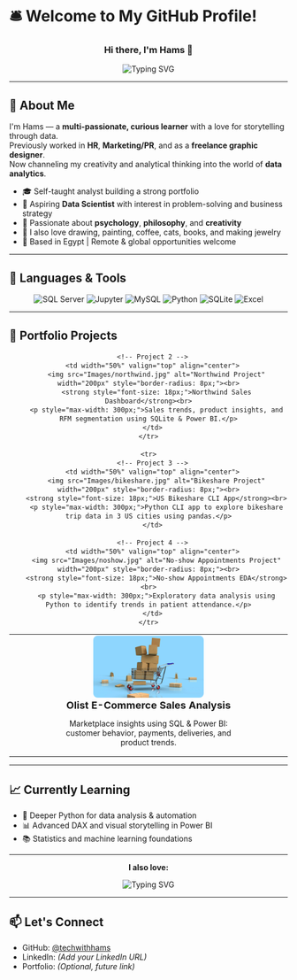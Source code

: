 # 🛎️ Welcome to My GitHub Profile!

<h3 align="center">Hi there, I'm Hams 👋</h3>

<p align="center">
  <img 
    src="https://readme-typing-svg.demolab.com?font=Fira+Code&weight=700&size=28&pause=1&color=00FFD0&center=true&vCenter=true&repeat=true&width=700&lines=Data+Analyst+%F0%9F%93%8A;SQL+Enthusiast+%F0%9F%A7%AE;Python+Learner+%F0%9F%90%8D;Dashboard+Designer+%F0%9F%93%88;Excel+Specialist+%F0%9F%93%8A" 
    alt="Typing SVG"
  />
</p>


---

## 🧭 About Me

I'm Hams — a **multi-passionate, curious learner** with a love for storytelling through data.  
Previously worked in **HR**, **Marketing/PR**, and as a **freelance graphic designer**.  
Now channeling my creativity and analytical thinking into the world of **data analytics**.

- 🎓 Self-taught analyst building a strong portfolio
- 🎯 Aspiring **Data Scientist** with interest in problem-solving and business strategy
- 🧠 Passionate about **psychology**, **philosophy**, and **creativity**
- 🎨 I also love drawing, painting, coffee, cats, books, and making jewelry  
- 📍 Based in Egypt | Remote & global opportunities welcome

---

## 🧰 Languages & Tools

<p align="center">
  <img src="https://www.svgrepo.com/show/303229/microsoft-sql-server-logo.svg" alt="SQL Server" width="120" height="120"/>
  <img src="https://www.svgrepo.com/show/353949/jupyter.svg" alt="Jupyter" width="120" height="120"/>
  <img src="https://www.svgrepo.com/show/355133/mysql.svg" alt="MySQL" width="120" height="120"/>
  <img src="https://www.svgrepo.com/show/452091/python.svg" alt="Python" width="120" height="120"/>
  <img src="https://www.svgrepo.com/show/354381/sqlite.svg" alt="SQLite" width="120" height="120"/>
  <img src="https://www.svgrepo.com/show/303193/microsoft-excel-2013-logo.svg" alt="Excel" width="120" height="120"/>
</p>



---

## 📂 Portfolio Projects

<!-- Projects in a 2x2 grid layout -->
<div align="center">

  <table>
    <tr>
      <!-- Project 1 -->
      <td width="50%" valign="top" align="center">
        <img src="Images/olist.jpg" alt="Olist Project" width="200px" style="border-radius: 8px;"><br>
        <strong style="font-size: 18px;">Olist E-Commerce Sales Analysis</strong><br>
        <p style="max-width: 300px;">Marketplace insights using SQL & Power BI: customer behavior, payments, deliveries, and product trends.</p>
      </td>

      <!-- Project 2 -->
      <td width="50%" valign="top" align="center">
        <img src="Images/northwind.jpg" alt="Northwind Project" width="200px" style="border-radius: 8px;"><br>
        <strong style="font-size: 18px;">Northwind Sales Dashboard</strong><br>
        <p style="max-width: 300px;">Sales trends, product insights, and RFM segmentation using SQLite & Power BI.</p>
      </td>
    </tr>

    <tr>
      <!-- Project 3 -->
      <td width="50%" valign="top" align="center">
        <img src="Images/bikeshare.jpg" alt="Bikeshare Project" width="200px" style="border-radius: 8px;"><br>
        <strong style="font-size: 18px;">US Bikeshare CLI App</strong><br>
        <p style="max-width: 300px;">Python CLI app to explore bikeshare trip data in 3 US cities using pandas.</p>
      </td>

      <!-- Project 4 -->
      <td width="50%" valign="top" align="center">
        <img src="Images/noshow.jpg" alt="No-show Appointments Project" width="200px" style="border-radius: 8px;"><br>
        <strong style="font-size: 18px;">No-show Appointments EDA</strong><br>
        <p style="max-width: 300px;">Exploratory data analysis using Python to identify trends in patient attendance.</p>
      </td>
    </tr>
  </table>

</div>

  



---

## 📈 Currently Learning

- 🐍 Deeper Python for data analysis & automation  
- 📊 Advanced DAX and visual storytelling in Power BI  
- 📚 Statistics and machine learning foundations  

---

<p align="center"><strong>I also love:</strong></p>
<p align="center">
  <img 
    src="https://readme-typing-svg.demolab.com?font=Fira+Code&weight=700&size=24&pause=1&color=00FFD0&center=true&vCenter=true&repeat=true&width=400&lines=☕+Coffee;🐱+Cats;📚+Books;🎨+Art;💍+Jewelry" 
    alt="Typing SVG"
  />
</p>



---

## 📫 Let's Connect

- GitHub: [@techwithhams](https://github.com/techwithhams)  
- LinkedIn: *(Add your LinkedIn URL)*  
- Portfolio: *(Optional, future link)*  


